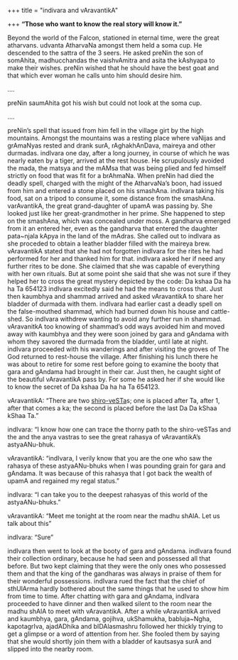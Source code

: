 +++
title = "indivara and vAravantikA"

+++
**“Those who want to know the real story will know it.”**

Beyond the world of the Falcon, stationed in eternal time, were the
great atharvans. udvanta AtharvaNa amongst them held a soma cup. He
descended to the sattra of the 3 seers. He asked preNin the son of
somAhita, madhucchandas the vaishvAmitra and asita the kAshyapa to make
their wishes. preNin wished that he should have the best goat and that
which ever woman he calls unto him should desire him.

….  
  
preNin saumAhita got his wish but could not look at the soma cup.  
  
….

preNin’s spell that issued from him fell in the village girt by the high
mountains. Amongst the mountains was a resting place where vaNijas and
grAmaNyas rested and drank surA, rAghakhAnDava, maireya and other
durmadas. indIvara one day, after a long journey, in course of which he
was nearly eaten by a tiger, arrived at the rest house. He scrupulously
avoided the mada, the matsya and the mAMsa that was being plied and fed
himself strictly on food that was fit for a brAhmaNa. When preNin had
died the deadly spell, charged with the might of the AtharvaNa’s boon,
had issued from him and entered a stone placed on his smashAna. indIvara
taking his food, sat on a tripod to consume it, some distance from the
smashAna. varAvantikA, the great grand-daughter of upamA was passing by.
She looked just like her great-grandmother in her prime. She happened to
step on the smashAna, which was concealed under moss. A gandharva
emerged from it an entered her, even as the gandharva that entered the
daughter pata\~njala kApya in the land of the mAdras. She called out to
indIvara as she proceded to obtain a leather bladder filled with the
maireya brew. vAravantikA stated that she had not forgotten indIvara for
the rites he had performed for her and thanked him for that. indIvara
asked her if need any further rites to be done. She claimed that she was
capable of everything with her own rituals. But at some point she said
that she was not sure if they helped her to cross the great mystery
depicted by the code: Da kshaa Da ha ha Ta 654123 indIvara excitedly
said he had the means to cross that. Just then kaumbhya and shammad
arrived and asked vAravantikA to share her bladder of durmada with them.
indIvara had earlier cast a deadly spell on the false-mouthed shammad,
which had burned down his house and cattle-shed. So indIvara withdrew
wanting to avoid any further run in shammad. vAravanitkA too knowing of
shammad’s odd ways avoided him and moved away with kaumbhya and they
were soon joined by gara and gAndama with whom they savored the durmada
from the bladder, until late at night. indIvara proceeded with his
wanderings and after visiting the groves of The God returned to
rest-house the village. After finishing his lunch there he was about to
retire for some rest before going to examine the booty that gara and
gAndama had brought in their car. Just then, he caught sight of the
beautiful vAravantikA pass by. For some he asked her if she would like
to know the secret of Da kshaa Da ha ha Ta 654123.  
  
vAravantikA: “There are two
[shiro-veSTa](http://www.uni-koeln.de/cgi-bin/SFgate?language=english&verbose=0&listenv=DL&application=%2fphil-fak%2findologie%2ftamil%2fmwd&convert=Tabelle&waisurl=%2Fvol%2Finfo%2Fwais%2Fdb%2Ftamil2%2Fmwd/HTML/92/1=local;2=/vol/info/wais/db/tamil2/mwd;3=20237782%2020237874%20/vol/info/wais/data/.wais-data/tamil2/mwd.txt;4=local;5=/vol/info/wais/db/tamil2/mwd;6=20237782%2020237874%20/vol/info/wais/data/.wais-data/tamil2/mwd.txt;7=%00;)s;
one is placed after Ta, after 1, after that comes a ka; the second is
placed before the last Da Da kShaa kShaa Ta.”  
  
indIvara: “I know how one can trace the thorny path to the shiro-veSTas
and the and the anya vastras to see the great rahasya of vAravantikA’s
astyaANu-bhuk.  
  
vAravantikA: “indIvara, I verily know that you are the one who saw the
rahasya of these astyaANu-bhuks when I was pounding grain for gara and
gAndama. It was because of this rahasya that I got back the wealth of
upamA and regained my regal status.”  
  
indIvara: “I can take you to the deepest rahasyas of this world of the
astyaANu-bhuks.”  
  
vAravantikA: “Meet me tonight at the room near the madhu shAlA. Let us
talk about this”  
  
indIvara: “Sure”

indIvara then went to look at the booty of gara and gAndama. indIvara
found their collection ordinary, because he had seen and possessed all
that before. But two kept claiming that they were the only ones who
possessed them and that the king of the gandharas was always in praise
of them for their wonderful possessions. indIvara rued the fact that the
chief of sthUlArma hardly bothered about the same things that he used to
show him from time to time. After chatting with gara and gAndama,
indIvara proceeded to have dinner and then walked silent to the room
near the madhu shAlA to meet with vAravantikA. After a while vAravantikA
arrived and kaumbhya, gara, gAndama, gojihva, ukShamukha, babluja\~Ngha,
kapotagrIva, ajadADhika and bIDAlasmashru followed her thickly trying to
get a glimpse or a word of attention from her. She fooled them by saying
that she would shortly join them with a bladder of kautsasya surA and
slipped into the nearby room.
